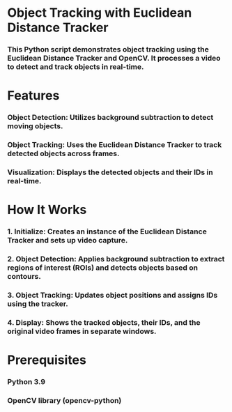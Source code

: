 # Object Tracking with Euclidean Distance Tracker

### This Python script demonstrates object tracking using the Euclidean Distance Tracker and OpenCV. It processes a video to detect and track objects in real-time.

# Features
### Object Detection: Utilizes background subtraction to detect moving objects.
### Object Tracking: Uses the Euclidean Distance Tracker to track detected objects across frames.
### Visualization: Displays the detected objects and their IDs in real-time.

# How It Works
### 1. Initialize: Creates an instance of the Euclidean Distance Tracker and sets up video capture.
### 2. Object Detection: Applies background subtraction to extract regions of interest (ROIs) and detects objects based on contours.
### 3. Object Tracking: Updates object positions and assigns IDs using the tracker.
### 4. Display: Shows the tracked objects, their IDs, and the original video frames in separate windows.

# Prerequisites
### Python 3.9
### OpenCV library (opencv-python)
